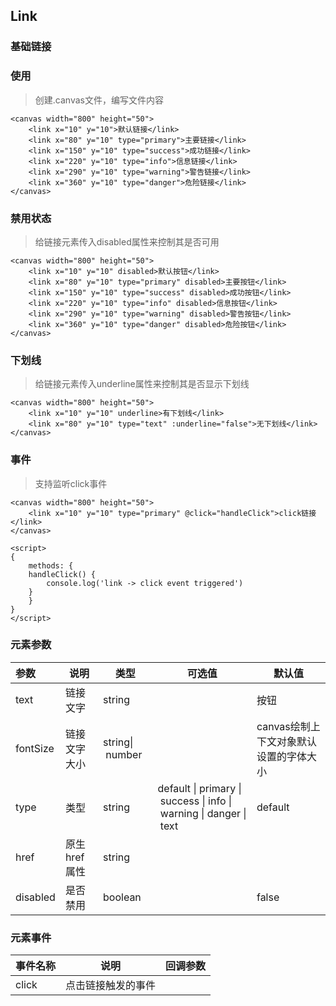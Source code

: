 ## Link

### 基础链接

<ClientOnly>
<vp-link></vp-link>
</ClientOnly>

### 使用

> 创建.canvas文件，编写文件内容

```canvas
<canvas width="800" height="50">
    <link x="10" y="10">默认链接</link>
    <link x="80" y="10" type="primary">主要链接</link>
    <link x="150" y="10" type="success">成功链接</link>
    <link x="220" y="10" type="info">信息链接</link>
    <link x="290" y="10" type="warning">警告链接</link>
    <link x="360" y="10" type="danger">危险链接</link>
</canvas>

```

### 禁用状态

<ClientOnly>
<vp-link-disabled></vp-link-disabled>
</ClientOnly>

> 给链接元素传入disabled属性来控制其是否可用

```
<canvas width="800" height="50">
    <link x="10" y="10" disabled>默认按钮</link>
    <link x="80" y="10" type="primary" disabled>主要按钮</link>
    <link x="150" y="10" type="success" disabled>成功按钮</link>
    <link x="220" y="10" type="info" disabled>信息按钮</link>
    <link x="290" y="10" type="warning" disabled>警告按钮</link>
    <link x="360" y="10" type="danger" disabled>危险按钮</link>
</canvas>
```

### 下划线

> 给链接元素传入underline属性来控制其是否显示下划线

<ClientOnly>
<vp-underline-link></vp-underline-link>
</ClientOnly>

```
<canvas width="800" height="50">
    <link x="10" y="10" underline>有下划线</link>
    <link x="80" y="10" type="text" :underline="false">无下划线</link>
</canvas>
```

### 事件

> 支持监听click事件

<ClientOnly>
<vp-link-event></vp-link-event>
</ClientOnly>

```
<canvas width="800" height="50">
    <link x="10" y="10" type="primary" @click="handleClick">click链接</link>
</canvas>

<script>
{
    methods: {
	handleClick() {
	    console.log('link -> click event triggered')
	}
    }
}
</script>
```

### 元素参数

| 参数     | 说明           | 类型             | 可选值                                                                         | 默认值                                 |
| :------- | -------------- | ---------------- | ------------------------------------------------------------------------------ | -------------------------------------- |
| text     | 链接文字       | string           |                                                                                | 按钮                                   |
| fontSize | 链接文字大小   | string\| number |                                                                                | canvas绘制上下文对象默认设置的字体大小 |
| type     | 类型           | string           | default \| primary \| success \| info \| warning \| danger \| text | default                                |
| href     | 原生 href 属性 | string           |                                                                                |                                        |
| disabled | 是否禁用       | boolean          |                                                                                | false                                  |

### 元素事件

| 事件名称 | 说明               | 回调参数 |
| -------- | ------------------ | -------- |
| click    | 点击链接触发的事件 |          |
